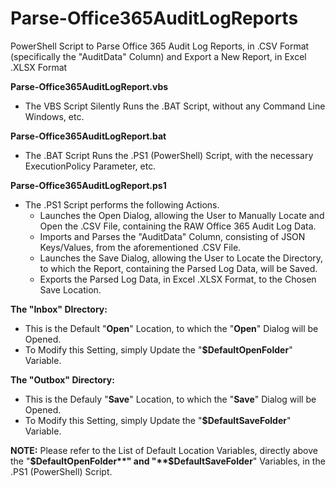 # Parse-Office365AuditLogReports
PowerShell Script to Parse Office 365 Audit Log Reports, in .CSV Format (specifically the "AuditData" Column) and Export a New Report, in Excel .XLSX Format

**Parse-Office365AuditLogReport.vbs**<br>
- The VBS Script Silently Runs the .BAT Script, without any Command Line Windows, etc.

**Parse-Office365AuditLogReport.bat**<br>
- The .BAT Script Runs the .PS1 (PowerShell) Script, with the necessary ExecutionPolicy Parameter, etc.

**Parse-Office365AuditLogReport.ps1**<br>
- The .PS1 Script performs the following Actions.
  - Launches the Open Dialog, allowing the User to Manually Locate and Open the .CSV File, containing the RAW Office 365 Audit Log Data.
  - Imports and Parses the "AuditData" Column, consisting of JSON Keys/Values, from the aforementioned .CSV File.
  - Launches the Save Dialog, allowing the User to Locate the Directory, to which the Report, containing the Parsed Log Data, will be Saved.
  - Exports the Parsed Log Data, in Excel .XLSX Format, to the Chosen Save Location.
 
**The "Inbox" DIrectory:**<br>
- This is the Default "**Open**" Location, to which the "**Open**" Dialog will be Opened.
- To Modify this Setting, simply Update the "**$DefaultOpenFolder**" Variable.

**The "Outbox" Directory:**<br>
- This is the Defauly "**Save**" Location, to which the "**Save**" Dialog will be Opened.
- To Modify this Setting, simply Update the "**$DefaultSaveFolder**" Variable.

**NOTE:** Please refer to the List of Default Location Variables, directly above the "**$DefaultOpenFolder**" and "**$DefaultSaveFolder**" Variables, in the .PS1 (PowerShell) Script.
